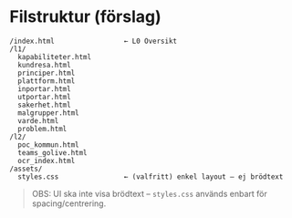 # Filstruktur (förslag)

```
/index.html                 ← L0 Översikt
/l1/
  kapabiliteter.html
  kundresa.html
  principer.html
  plattform.html
  inportar.html
  utportar.html
  sakerhet.html
  malgrupper.html
  varde.html
  problem.html
/l2/
  poc_kommun.html
  teams_golive.html
  ocr_index.html
/assets/
  styles.css                ← (valfritt) enkel layout – ej brödtext
```

> OBS: UI ska inte visa brödtext – `styles.css` används enbart för spacing/centrering.

